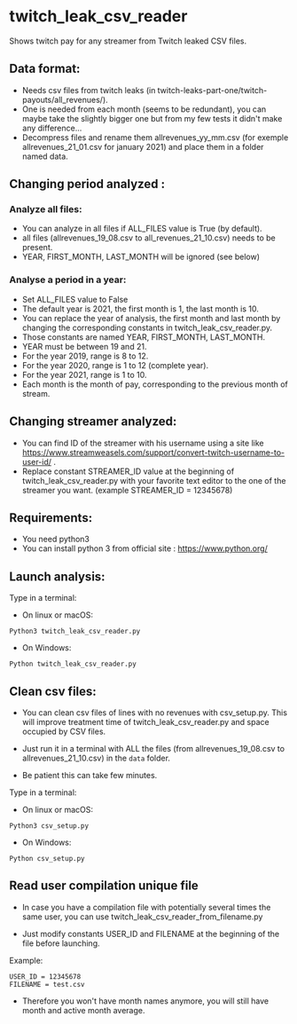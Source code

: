 # twitch_leak_csv_reader
Shows twitch pay for any streamer from Twitch leaked CSV files.

## Data format:

* Needs csv files from twitch leaks (in twitch-leaks-part-one/twitch-payouts/all_revenues/).
* One is needed from each month (seems to be redundant), you can maybe take the slightly bigger one but from my few tests it didn't make any difference...
* Decompress files and rename them allrevenues_yy_mm.csv (for exemple allrevenues_21_01.csv for january 2021) and place them in a folder named data.

## Changing period analyzed :

### Analyze all files:

* You can analyze in all files if ALL_FILES value is True (by default).
* all files (allrevenues_19_08.csv to all_revenues_21_10.csv) needs to be present.
* YEAR, FIRST_MONTH, LAST_MONTH will be ignored (see below)

### Analyse a period in a year:

* Set ALL_FILES value to False
* The default year is 2021, the first month is 1, the last month is 10.
* You can replace the year of analysis, the first month and last month by changing the corresponding constants in twitch_leak_csv_reader.py.
* Those constants are named YEAR, FIRST_MONTH, LAST_MONTH.
* YEAR must be between 19 and 21.
* For the year 2019, range is 8 to 12.
* For the year 2020, range is 1 to 12 (complete year).
* For the year 2021, range is 1 to 10.
* Each month is the month of pay, corresponding to the previous month of stream.

## Changing streamer analyzed:

* You can find ID of the streamer with his username using a site like https://www.streamweasels.com/support/convert-twitch-username-to-user-id/ .
* Replace constant STREAMER_ID value at the beginning of twitch_leak_csv_reader.py with your favorite text editor to the one of the streamer you want. (example STREAMER_ID = 12345678)

## Requirements:

* You need python3
* You can install python 3 from official site : https://www.python.org/

## Launch analysis:

Type in a terminal:

* On linux or macOS:

```Python3 twitch_leak_csv_reader.py```

* On Windows:

```Python twitch_leak_csv_reader.py```

## Clean csv files:

* You can clean csv files of lines with no revenues with csv_setup.py. This will improve treatment time of twitch_leak_csv_reader.py and space occupied by CSV files.

* Just run it in a terminal with ALL the files (from allrevenues_19_08.csv to allrevenues_21_10.csv) in the `data` folder.

* Be patient this can take few minutes.

Type in a terminal:

* On linux or macOS:

```Python3 csv_setup.py```

* On Windows:

```Python csv_setup.py```

## Read user compilation unique file

* In case you have a compilation file with potentially several times the same user, you can use twitch_leak_csv_reader_from_filename.py

* Just modify constants USER_ID and FILENAME at the beginning of the file before launching.

Example:
```
USER_ID = 12345678
FILENAME = test.csv
```

* Therefore you won't have month names anymore, you will still have month and active month average.


